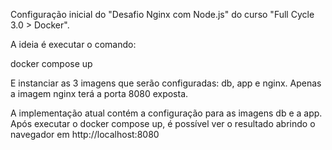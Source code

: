 Configuração inicial do "Desafio Nginx com Node.js" do curso "Full Cycle 3.0 > Docker".

A ideia é executar o comando:

docker compose up

E instanciar as 3 imagens que serão configuradas: db, app e nginx. Apenas a imagem nginx terá a porta 8080 exposta. 

A implementação atual contém a configuração para as imagens db e a app. Após executar o docker compose up, é possível ver o resultado abrindo o navegador em http://localhost:8080

